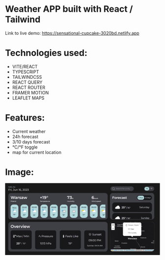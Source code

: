 # Weather APP built with React / Tailwind

Link to live demo: https://sensational-cupcake-3020bd.netlify.app

# Technologies used:
- VITE/REACT
- TYPESCRIPT
- TAILWINDCSS
- REACT QUERY
- REACT ROUTER
- FRAMER MOTION
- LEAFLET MAPS

# Features:
- Current weather
- 24h forecast
- 3/10 days forecast
- °C/°F toggle
- map for current location

# Image:

![Image Alt Text](screenshot/weatherapp.png)

